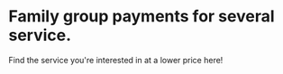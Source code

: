 # Family group payments for several service.


Find the service you're interested in at a lower price here!
